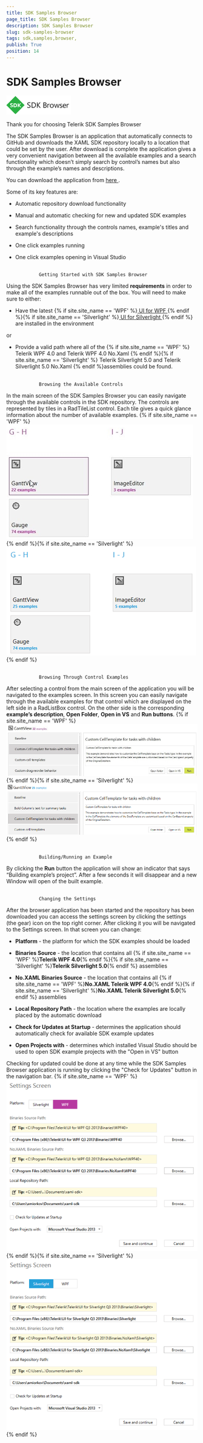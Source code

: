```yaml
---
title: SDK Samples Browser 
page_title: SDK Samples Browser 
description: SDK Samples Browser 
slug: sdk-samples-browser
tags: sdk,samples,browser,
publish: True
position: 14
---
```


# SDK Samples Browser 

![sdk-samples-browser-1](images/sdk-samples-browser-1.png)

Thank you for choosing Telerik SDK Samples Browser
            

The SDK Samples Browser is an application that automatically connects to GitHub and downloads the XAML SDK repository locally to a location that could be set by the user. After download is complete the application gives a very convenient navigation between all the available examples and a search functionality which doesn’t simply search by control’s names but also through the example’s names and descriptions.
            

You can download the application from
                [ here ](http://demos.telerik.com/xaml-sdkbrowser/).
            

Some of its key features are:
            

* Automatic repository download functionality
                    

* Manual and automatic checking for new and updated SDK examples
                    

* Search functionality through the controls names, example's titles and example's descriptions
                    

* One click examples running
                    

* One click examples opening in Visual Studio
                    

## 
                Getting Started with SDK Samples Browser
            

Using the SDK Samples Browser has very limited __requirements__ in order to make all of the examples runnable out of the box. You will need to make sure to either:
                

* Have the latest
                            {% if site.site_name == 'WPF' %}[ UI for WPF ](http://www.telerik.com/products/wpf/download.aspx){% endif %}{% if site.site_name == 'Silverlight' %}[ UI for Silverlight ](http://www.telerik.com/products/silverlight/download.aspx){% endif %} are installed in the environment
                        

or
                

* Provide a valid path where all of the
                            {% if site.site_name == 'WPF' %}
                                Telerik WPF 4.0 and Telerik WPF 4.0 No.Xaml
                            {% endif %}{% if site.site_name == 'Silverlight' %}
                                Telerik Silverlight 5.0 and Telerik Silverlight 5.0 No.Xaml
                            {% endif %}assemblies could be found.
                        

## 
                Browsing the Available Controls
            

In the main screen of the SDK Samples Browser you can easily navigate through the available controls in the SDK repository. The controls are represented by tiles in a RadTileList control. Each tile gives a quick glance information about the number of available examples.
                {% if site.site_name == 'WPF' %}![sdk-samples-browser-3](images/sdk-samples-browser-3.jpg){% endif %}{% if site.site_name == 'Silverlight' %}![sdk-samples-browser-3-sl](images/sdk-samples-browser-3-sl.png){% endif %}

## 
                Browsing Through Control Examples
            

After selecting a control from the main screen of the application you will be navigated to the examples screen. In this screen you can easily navigate through the available examples for that control which are displayed on the left side in a RadListBox control. On the other side is the corresponding __example’s description__, __Open Folder__, __Open in VS__ and __Run buttons__.
                {% if site.site_name == 'WPF' %}![sdk-samples-browser-4](images/sdk-samples-browser-4.jpg){% endif %}{% if site.site_name == 'Silverlight' %}![sdk-samples-browser-4-sl](images/sdk-samples-browser-4-sl.png){% endif %}

## 
                Building/Running an Example
            

By clicking the __Run__ button the application will show an indicator that says “Building example’s project”. After a few seconds it will disappear and a new Window will open of the built example.
                

## 
                Changing the Settings
            

After the browser application has been started and the repository has been downloaded you can access the settings screen by clicking the settings (the gear) icon on the top right corner. After clicking it you will be navigated to the Settings screen. In that screen you can change:
                

* __Platform__ - the platform for which the SDK examples should be loaded
                        

* __Binaries Source__ - the location that contains all {% if site.site_name == 'WPF' %}__Telerik WPF 4.0__{% endif %}{% if site.site_name == 'Silverlight' %}__Telerik Silverlight 5.0__{% endif %} assemblies
                        

* __No.XAML Binaries Source__ - the location that contains all
                            {% if site.site_name == 'WPF' %}__No.XAML Telerik WPF 4.0__{% endif %}{% if site.site_name == 'Silverlight' %}__No.XAML Telerik Silverlight 5.0__{% endif %} assemblies
                        

* __Local Repository Path__ - the location where the examples are locally placed by the automatic download
                        

* __Check for Updates at Startup__ - determines the application should automatically check for available SDK example updates
                        

* __Open Projects with__ - determines which installed Visual Studio should be used to open SDK example projects with the "Open in VS" button
                        

Checking for updated could be done at any time while the SDK Samples Browser application is running by clicking the "Check for Updates" button in the navigation bar.
                {% if site.site_name == 'WPF' %}![sdk-samples-browser-5](images/sdk-samples-browser-5.png){% endif %}{% if site.site_name == 'Silverlight' %}![sdk-samples-browser-5-sl](images/sdk-samples-browser-5-sl.png){% endif %}

